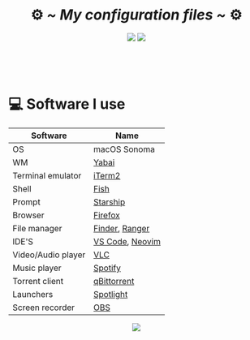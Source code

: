 <!-- HEADERS -->
<h1 align="center">
 ⚙️
  <b> 
   <i>
    ~ My configuration files ~
   </i>
  </b>
  ⚙️
</h1>

<div align="center">
  <img src="https://img.shields.io/github/stars/jorgeloopzz/dotfiles?style=for-the-badge&logo=starship&labelColor=%23232634&color=%23a6d189"> 
  <img src="https://img.shields.io/badge/Mac-maker?style=for-the-badge&logo=apple&logoColor=%23c6d0f5&labelColor=%23232634&color=%23e5c890"> 
</div>

&nbsp;

<!--
  Screenshot
-->

&nbsp;

# 💻 Software I use

| Software           | Name                                                                                                                                      |
| ------------------ | ----------------------------------------------------------------------------------------------------------------------------------------- |
| OS                 | macOS Sonoma                                                                                                                              |
| WM                 | [Yabai](https://github.com/koekeishiya/yabai)                                                                                             |
| Terminal emulator  | [iTerm2](https://iterm2.com/)                                                                                   |
| Shell              | [Fish](https://fishshell.com/)                                                                                                            |
| Prompt             | [Starship](https://starship.rs/)                                                                                                          |
| Browser            | [Firefox](https://www.mozilla.org/en-US/firefox/new/)                                                                                     |
| File manager       | [Finder](<https://en.wikipedia.org/wiki/Finder_(software)>), [Ranger](https://github.com/jorgeloopzz/dotfiles/tree/master/.config/ranger) |
| IDE'S              | [VS Code](https://wiki.archlinux.org/title/Visual_Studio_Code), [Neovim](https://wiki.archlinux.org/title/Neovim)                         |
| Video/Audio player | [VLC](https://wiki.archlinux.org/title/VLC_media_player)                                                                                  |
| Music player       | [Spotify](https://github.com/abba23/spotify-adblock)                                                                                      |
| Torrent client     | [qBittorrent](https://www.qbittorrent.org/)                                                                                               |
| Launchers          | [Spotlight](<https://en.wikipedia.org/wiki/Spotlight_(Apple)>)                                                                            |
| Screen recorder    | [OBS](https://wiki.archlinux.org/title/Open_Broadcaster_Software)                                                                         |

<p align="center"><img src="https://img.shields.io/github/license/jorgeloopzz/dotfiles?style=flat-square&logo=github&label=License&labelColor=%23181717&color=e78284"/></p>

